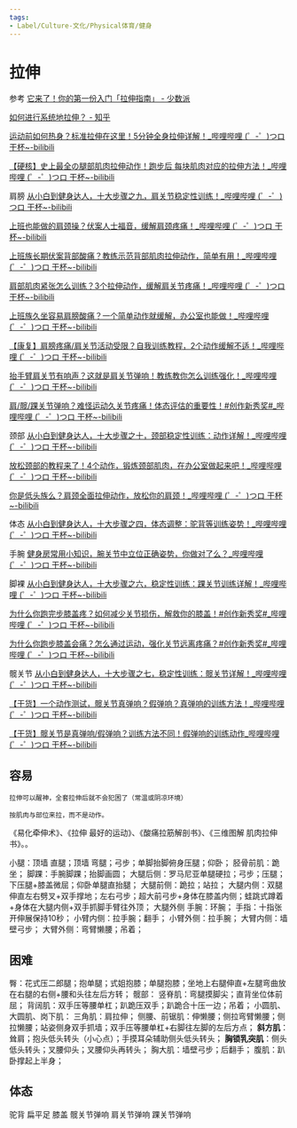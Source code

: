 ```yaml
---
tags:
- Label/Culture-文化/Physical体育/健身
---
```


# 拉伸

参考
[它来了！你的第一份入门「拉伸指南」 - 少数派](https://sspai.com/post/56274)

[如何进行系统地拉伸？ - 知乎](https://www.zhihu.com/question/22753039)

[运动前如何热身？标准拉伸在这里！5分钟全身拉伸详解！_哔哩哔哩 (゜-゜)つロ 干杯~-bilibili](https://www.bilibili.com/video/av73842326)

[【硬核】史上最全の腿部肌肉拉伸动作！跑步后 每块肌肉对应的拉伸方法！_哔哩哔哩 (゜-゜)つロ 干杯~-bilibili](https://www.bilibili.com/video/av67600498)

肩膀
[从小白到健身达人，十大步骤之九，肩关节稳定性训练！_哔哩哔哩 (゜-゜)つロ 干杯~-bilibili](https://www.bilibili.com/video/av66307913)

[上班也能做的肩颈操？伏案人士福音，缓解肩颈疼痛！_哔哩哔哩 (゜-゜)つロ 干杯~-bilibili](https://www.bilibili.com/video/av71895238)

[上班族长期伏案背部酸痛？教练示范背部肌肉拉伸动作，简单有用！_哔哩哔哩 (゜-゜)つロ 干杯~-bilibili](https://www.bilibili.com/video/av67082339)

[肩部肌肉紧张怎么训练？3个拉伸动作，缓解肩关节疼痛！_哔哩哔哩 (゜-゜)つロ 干杯~-bilibili](https://www.bilibili.com/video/av66815440)

[上班族久坐容易肩膀酸痛？一个简单动作就缓解，办公室也能做！_哔哩哔哩 (゜-゜)つロ 干杯~-bilibili](https://www.bilibili.com/video/av63053046)

[【康复】肩膀疼痛/肩关节活动受限？自我训练教程，2个动作缓解不适！_哔哩哔哩 (゜-゜)つロ 干杯~-bilibili](https://www.bilibili.com/video/av68104628)

[抬手臂肩关节有响声？这就是肩关节弹响！教练教你怎么训练强化！_哔哩哔哩 (゜-゜)つロ 干杯~-bilibili](https://www.bilibili.com/video/av71118300)

[肩/髋/踝关节弹响？难怪运动久关节疼痛！体态评估的重要性！#创作新秀奖#_哔哩哔哩 (゜-゜)つロ 干杯~-bilibili](https://www.bilibili.com/video/av70151342)

颈部
[从小白到健身达人，十大步骤之十，颈部稳定性训练：动作详解！_哔哩哔哩 (゜-゜)つロ 干杯~-bilibili](https://www.bilibili.com/video/av66410483)

[放松颈部的教程来了！4个动作，锻炼颈部肌肉，在办公室做起来吧！_哔哩哔哩 (゜-゜)つロ 干杯~-bilibili](https://www.bilibili.com/video/av66729755)

[你是低头族么？肩颈全面拉伸动作，放松你的肩颈！_哔哩哔哩 (゜-゜)つロ 干杯~-bilibili](https://www.bilibili.com/video/av66623678)

体态
[从小白到健身达人，十大步骤之四，体态调整：驼背等训练姿势！_哔哩哔哩 (゜-゜)つロ 干杯~-bilibili](https://www.bilibili.com/video/av65158407)

手腕
[健身房常用小知识，腕关节中立位正确姿势，你做对了么？_哔哩哔哩 (゜-゜)つロ 干杯~-bilibili](https://www.bilibili.com/video/av77818505)

脚裸
[从小白到健身达人，十大步骤之六，稳定性训练：踝关节训练详解！_哔哩哔哩 (゜-゜)つロ 干杯~-bilibili](https://www.bilibili.com/video/av65621006/?spm_id_from=333.788.videocard.1)

[为什么你跑完步膝盖疼？如何减少关节损伤，解救你的膝盖！#创作新秀奖#_哔哩哔哩 (゜-゜)つロ 干杯~-bilibili](https://www.bilibili.com/video/av69397259)

[为什么你跑步膝盖会痛？怎么通过运动，强化关节远离疼痛？#创作新秀奖#_哔哩哔哩 (゜-゜)つロ 干杯~-bilibili](https://www.bilibili.com/video/av69488070)

髋关节
[从小白到健身达人，十大步骤之七，稳定性训练：髋关节详解！_哔哩哔哩 (゜-゜)つロ 干杯~-bilibili](https://www.bilibili.com/video/av65744949/?spm_id_from=333.788.videocard.0)

[【干货】一个动作测试，髋关节真弹响？假弹响？真弹响的训练方法！_哔哩哔哩 (゜-゜)つロ 干杯~-bilibili](https://www.bilibili.com/video/av68520474)

[【干货】髋关节是真弹响/假弹响？训练方法不同！假弹响的训练动作_哔哩哔哩 (゜-゜)つロ 干杯~-bilibili](https://www.bilibili.com/video/av68672071)



## 容易

    拉伸可以醒神，全套拉伸后就不会犯困了（常温或阴凉环境）

    按肌肉与部位来拉，而不是动作。

《易化牵伸术》、《拉伸 最好的运动》、《酸痛拉筋解剖书》、《三维图解 肌肉拉伸书》。。


小腿：顶墙 直腿；顶墙 弯腿；弓步；单脚抬脚俯身压腿；仰卧；
胫骨前肌：跪坐；
脚踝：手腕脚踝；抬脚画圆；
大腿后侧：罗马尼亚单腿硬拉；弓步；压腿；下压腿+膝盖微屈；仰卧单腿直抬腿；
大腿前侧：跪拉；站拉；
大腿内侧：双腿伸直左右劈叉+双手撑地；左右弓步；超大前弓步+身体在膝盖内侧；蛙跳式蹲着+身体在大腿内侧+双手抓脚手臂往外顶；
大腿外侧
手腕：环腕；
手指：十指张开伸展保持10秒；
小臂内侧：拉手腕；翻手；
小臂外侧：拉手腕；
大臂内侧：墙壁弓步；
大臂外侧：弯臂懒腰；吊着；



## 困难

臀：花式压二郎腿；抱单腿；式姐抱膝；单腿抱膝；坐地上右腿伸直+左腿弯曲放在右腿的右侧+腰和头往左后方转；
髋部：
竖脊肌：弯腿摸脚尖；直背坐位体前屈；
背阔肌：双手压等腰单杠；趴跪压双手；趴跪合十压一边；吊着；
小圆肌、大圆肌、岗下肌：
三角肌：肩拉伸；
侧腰、前锯肌：伸懒腰；侧拉弯臂懒腰；侧拉懒腰；站姿侧身双手抓墙；双手压等腰单杠+右脚往左脚的左后方点；
**斜方肌**：耸肩；抱头低头转头（小心点）；手摸耳朵辅助侧头低头转头；
**胸锁乳突肌**：侧头低头转头；叉腰仰头；叉腰仰头再转头；
胸大肌：墙壁弓步；后翻手；
腹肌：趴卧撑起上半身；

## 体态

驼背
扁平足
膝盖
髋关节弹响
肩关节弹响
踝关节弹响




